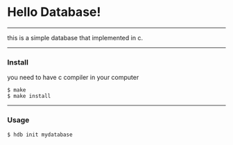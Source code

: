 # Hello Database!

---

this is a simple database that implemented in c.

---

### Install

you need to have c compiler in your computer

```
$ make
$ make install
```

---

### Usage

```
$ hdb init mydatabase
```
